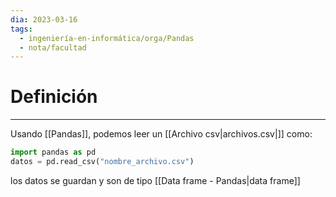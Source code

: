 ```yaml
---
dia: 2023-03-16
tags:
  - ingeniería-en-informática/orga/Pandas
  - nota/facultad
---
```

# Definición
---
Usando [[Pandas]], podemos leer un [[Archivo csv|archivos.csv|]] como:

``` python
import pandas as pd
datos = pd.read_csv("nombre_archivo.csv")
```

los datos se guardan y son de tipo [[Data frame - Pandas|data frame]]